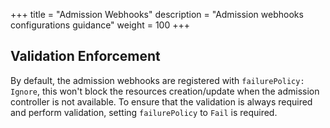 +++
title = "Admission Webhooks"
description = "Admission webhooks configurations guidance"
weight = 100
+++

## Validation Enforcement

By default, the admission webhooks are registered with `failurePolicy: Ignore`, this won't block the resources creation/update when the admission controller is not available. To ensure that the validation is always required and perform validation, setting `failurePolicy` to `Fail` is required.

